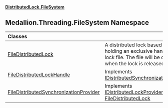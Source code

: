 #### [DistributedLock.FileSystem](README.md 'README')

## Medallion.Threading.FileSystem Namespace

| Classes | |
| :--- | :--- |
| [FileDistributedLock](FileDistributedLock.md 'Medallion.Threading.FileSystem.FileDistributedLock') | A distributed lock based on holding an exclusive handle to a lock file. The file will be deleted when the lock is released. |
| [FileDistributedLockHandle](FileDistributedLockHandle.md 'Medallion.Threading.FileSystem.FileDistributedLockHandle') | Implements [IDistributedSynchronizationHandle](https://github.com/madelson/DistributedLock/tree/default-documentation/docs/api/DistributedLock.Core/IDistributedSynchronizationHandle.md 'Medallion.Threading.IDistributedSynchronizationHandle') |
| [FileDistributedSynchronizationProvider](FileDistributedSynchronizationProvider.md 'Medallion.Threading.FileSystem.FileDistributedSynchronizationProvider') | Implements [IDistributedLockProvider](https://github.com/madelson/DistributedLock/tree/default-documentation/docs/api/DistributedLock.Core/IDistributedLockProvider.md 'Medallion.Threading.IDistributedLockProvider') for [FileDistributedLock](FileDistributedLock.md 'Medallion.Threading.FileSystem.FileDistributedLock') |
